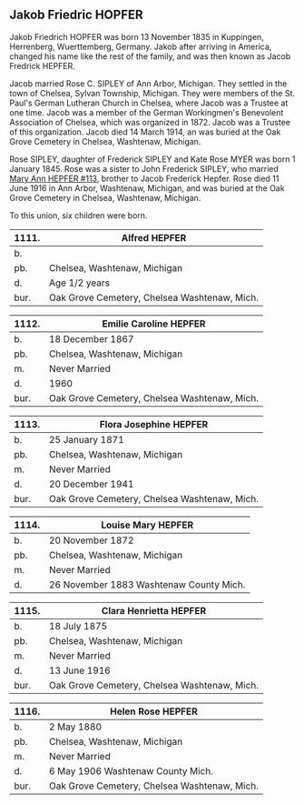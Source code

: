 ## Jakob Friedric HOPFER

Jakob Friedrich HOPFER was born 13 November 1835 in Kuppingen, Herrenberg, Wuerttemberg, Germany.  Jakob after arriving in America, changed his name like the rest of the family, and was then known as Jacob Fredrick HEPFER.

Jacob married Rose C. SIPLEY of Ann Arbor, Michigan.  They settled in the town of Chelsea, Sylvan Township, Michigan.  They were members of the St. Paul's German Lutheran Church in Chelsea, where Jacob was a Trustee at one time.  Jacob was a member of the German Workingmen's Benevolent Association of Chelsea, which was organized in 1872.  Jacob was a Trustee of this organization.  Jacob died 14 March 1914, an was buried at the Oak Grove Cemetery in Chelsea, Washtenaw, Michigan.

Rose SIPLEY, daughter of Frederick SIPLEY and Kate Rose MYER was born 1 January 1845.  Rose was a sister to John Frederick SIPLEY, who married [Mary Ann HEPFER #113](113), brother to Jacob Frederick Hepfer.  Rose died 11 June 1916 in Ann Arbor, Washtenaw, Michigan, and was buried at the Oak Grove Cemetery in Chelsea, Washtenaw, Michigan.

To this union, six children were born.

| 1111. | Alfred HEPFER
| --- | ---
b. | 
pb. | Chelsea, Washtenaw, Michigan
d. | Age 1/2 years
bur. | Oak Grove Cemetery, Chelsea Washtenaw, Mich.

| 1112. | Emilie Caroline HEPFER 
| --- | ---
b. | 18 December 1867
pb. | Chelsea, Washtenaw, Michigan
m. | Never Married
d. | 1960
bur. | Oak Grove Cemetery, Chelsea Washtenaw, Mich.

| 1113. | Flora Josephine HEPFER 
| --- | ---
b. | 25 January 1871
pb. | Chelsea, Washtenaw, Michigan
m. | Never Married
d. | 20 December 1941
bur. | Oak Grove Cemetery, Chelsea Washtenaw, Mich.

| 1114. | Louise Mary HEPFER 
| --- | ---
b. | 20 November 1872
pb. | Chelsea, Washtenaw, Michigan
m. | Never Married
d. | 26 November 1883 Washtenaw County Mich.

| 1115. | Clara Henrietta HEPFER
| --- | ---
b. | 18 July 1875
pb. | Chelsea, Washtenaw, Michigan
m. | Never Married
d. |13 June 1916
bur. | Oak Grove Cemetery, Chelsea Washtenaw, Mich.

| 1116. | Helen Rose HEPFER
| --- | ---
b. | 2 May 1880
pb. | Chelsea, Washtenaw, Michigan
m. | Never Married
d. | 6 May 1906 Washtenaw County Mich.
bur. | Oak Grove Cemetery, Chelsea Washtenaw, Mich.